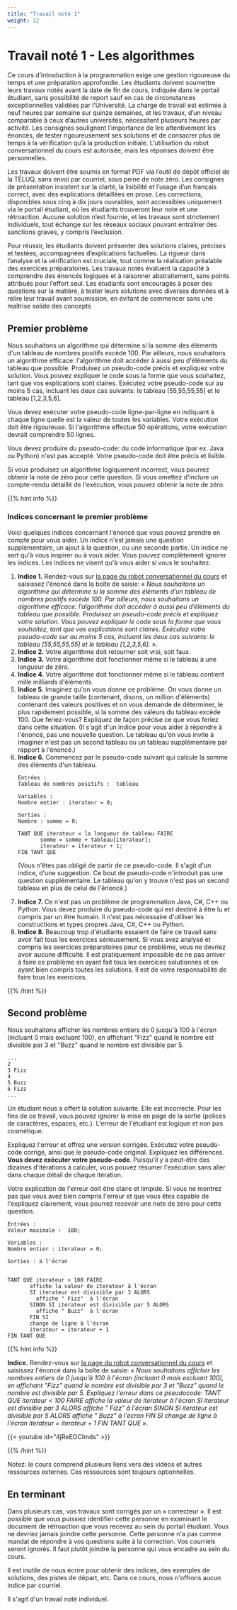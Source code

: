 ```yaml
---
title: "Travail noté 1"
weight: 12
---
```


# Travail noté 1 - Les algorithmes

Ce cours d’introduction à la programmation exige une gestion rigoureuse du temps et une préparation approfondie. Les étudiants doivent soumettre leurs travaux notés avant la date de fin de cours, indiquée dans le portail étudiant, sans possibilité de report sauf en cas de circonstances exceptionnelles validées par l’Université. La charge de travail est estimée à neuf heures par semaine sur quinze semaines, et les travaux, d’un niveau comparable à ceux d’autres universités, nécessitent plusieurs heures par activité. Les consignes soulignent l’importance de lire attentivement les énoncés, de tester rigoureusement ses solutions et de consacrer plus de temps à la vérification qu’à la production initiale. L’utilisation du robot conversationnel du cours est autorisée, mais les réponses doivent être personnelles.

Les travaux doivent être soumis en format PDF via l’outil de dépôt officiel de la TÉLUQ, sans envoi par courriel, sous peine de note zéro. Les consignes de présentation insistent sur la clarté, la lisibilité et l’usage d’un français correct, avec des explications détaillées en prose. Les corrections, disponibles sous cinq à dix jours ouvrables, sont accessibles uniquement via le portail étudiant, où les étudiants trouveront leur note et une rétroaction. Aucune solution n’est fournie, et les travaux sont strictement individuels, tout échange sur les réseaux sociaux pouvant entraîner des sanctions graves, y compris l’exclusion.

Pour réussir, les étudiants doivent présenter des solutions claires, précises et testées, accompagnées d’explications factuelles. La rigueur dans l’analyse et la vérification est cruciale, tout comme la réalisation préalable des exercices préparatoires. Les travaux notés évaluent la capacité à comprendre des énoncés logiques et à raisonner abstraitement, sans points attribués pour l’effort seul. Les étudiants sont encouragés à poser des questions sur la matière, à tester leurs solutions avec diverses données et à relire leur travail avant soumission, en évitant de commencer sans une maîtrise solide des concepts

## Premier problème

<p>
Nous souhaitons un algorithme qui détermine si la somme des éléments d'un tableau de nombres positifs excède 100. Par ailleurs, nous souhaitons un algorithme efficace: l'algorithme doit accéder à aussi peu d'éléments du tableau que possible. Produisez un pseudo-code précis et expliquez votre solution. Vous pouvez expliquer le code sous la forme que  vous  souhaitez, tant que vos explications sont claires. Exécutez votre pseudo-code sur au moins 5 cas, incluant les deux cas suivants: le tableau [55,55,55,55] et le tableau [1,2,3,5,6].</p>

<p>Vous devez exécuter votre pseudo-code ligne-par-ligne en indiquant à chaque ligne quelle est la valeur de toutes les variables. Votre exécution doit être rigoureuse. Si l'algorithme effectue 50 opérations, votre exécution devrait comprendre 50 lignes. </p>

<p>Vous devez produire du pseudo-code: du code informatique (par ex. Java ou Python) n'est pas accepté. Votre pseudo-code doit être précis et lisible.</p>

<p>Si vous produisez un algorithme logiquement incorrect, vous pourrez obtenir la note de zéro pour cette question. Si vous omettez d'inclure un compte-rendu détaillé de l'exécution, vous pouvez obtenir la note de zéro.</p>

{{% hint info %}}

### Indices concernant le premier problème

Voici quelques indices concernant l'énoncé que vous pouvez prendre en compte pour vous aider. Un indice n'est jamais une question supplémentaire, un ajout à la question, ou une seconde partie. Un indice ne sert qu'à vous inspirer ou à vous aider.  Vous pouvez complètement ignorer les indices. Les indices ne visent qu'à vous aider si vous le souhaitez.
<ol>
<li><strong>Indice 1.</strong> Rendez-vous sur <a href="https://rc-inf1220.teluq.ca/">la page du robot conversationnel du cours</a> et saisissez l'énoncé dans la boîte de saisie: «&nbsp;<em>Nous souhaitons un algorithme qui détermine si la somme des éléments d’un tableau de nombres positifs excède 100. Par ailleurs, nous souhaitons un algorithme efficace: l’algorithme doit accéder à aussi peu d’éléments du tableau que possible. Produisez un pseudo-code précis et expliquez votre solution. Vous pouvez expliquer le code sous la forme que vous souhaitez, tant que vos explications sont claires. Exécutez votre pseudo-code sur au moins 5 cas, incluant les deux cas suivants: le tableau [55,55,55,55] et le tableau [1,2,3,5,6].</em>&nbsp;».</li>
<li><strong>Indice 2.</strong> Votre algorithme doit retourner soit vrai, soit faux.</li>
<li><strong>Indice 3.</strong> Votre algorithme doit fonctionner même si le tableau a une longueur de zéro.</li>
<li><strong>Indice 4.</strong> Votre algorithme doit fonctionner même si le tableau contient mille milliards d'éléments.</li>
<li><strong>Indice 5.</strong> Imaginez qu'on vous donne ce problème. On vous donne un tableau de grande taille (contenant, disons, un million d'éléments) contenant des valeurs positives et on vous demande de déterminer, le plus rapidement possible, si la somme des valeurs du tableau excède 100. Que feriez-vous? Expliquez de façon précise ce que vous feriez dans cette situation. (Il s'agit d'un indice pour vous aider à répondre à l'énoncé, pas une nouvelle question. Le tableau qu'on vous invite à imaginer n'est pas un second tableau ou un tableau supplémentaire par rapport à l'énoncé.) </li>
<li><strong>Indice 6.</strong> Commencez par le pseudo-code suivant qui calcule la somme des éléments d'un tableau. 

```text
Entrées :
Tableau de nombres positifs :  tableau

Variables :
Nombre entier : iterateur = 0;

Sorties :
Nombre : somme = 0;

TANT QUE iterateur < la longueur de tableau FAIRE
       somme = somme + tableau[iterateur];
       iterateur = iterateur + 1;
FIN TANT QUE
```

(Vous n'êtes pas obligé de partir de ce pseudo-code. Il s'agit d'un indice, d'une suggestion. Ce bout de pseudo-code n'introduit pas une question supplémentaire. Le tableau qu'on y trouve n'est pas un second tableau en plus de celui de l'énoncé.)
</li>
<li><strong>Indice 7.</strong> Ce n'est pas un problème de programmation Java, C#, C++ ou Python. Vous devez produire du pseudo-code qui est destiné à être lu et compris par un être humain. Il n'est pas nécessaire d'utiliser les constructions et types propres Java, C#, C++ ou Python. </li>
<li><strong>Indice 8.</strong> Beaucoup trop d'étudiants essaient de faire ce travail sans avoir fait tous les exercices sérieusement. Si vous avez analysé et compris les exercices préparatoires pour ce problème, vous ne devriez avoir aucune difficulté. Il est pratiquement impossible de ne pas arriver à faire ce problème en ayant fait tous les exercices solutionnés et en ayant bien compris toutes les solutions. Il est de votre responsabilité de faire tous les exercices.</li>
</ol>
{{% /hint %}}


## Second problème

Nous souhaitons afficher les nombres entiers de 0 jusqu'à 100 à l'écran (incluant 0 mais excluant 100), en affichant "Fizz" quand le nombre est divisible par 3 et "Buzz" quand le nombre est divisible par 5. 

```text
...
2
3 Fizz
4
5 Buzz
6 Fizz
...
```

Un étudiant nous a offert la solution suivante. Elle est incorrecte. Pour les fins de ce travail, vous pouvez ignorer  la mise en page de la sortie (polices de caractères, espaces, etc.). L'erreur de l'étudiant est logique et non pas cosmétique.

Expliquez l'erreur et offrez une version corrigée. Exécutez votre pseudo-code corrigé, ainsi que le pseudo-code original.  Expliquez les différences. <strong>Vous devez exécuter votre pseudo-code</strong>. Puisqu'il y a peut-être des dizaines d'itérations à calculer, vous pouvez résumer l'exécution sans aller dans chaque détail de chaque itération.

Votre explication de l'erreur doit être claire et limpide. Si vous ne montrez pas que vous avez bien compris l'erreur et que vous êtes capable de l'expliquez clairement, vous pourrez recevoir une note de zéro pour cette question.

```
Entrées :
Valeur maximale :  100;

Variables :
Nombre entier : iterateur = 0;

Sorties : à l'écran


TANT QUE iterateur < 100 FAIRE
       affiche la valeur de iterateur à l'écran
       SI iterateur est divisible par 3 ALORS
         affiche " Fizz"  à l'écran
       SINON SI iterateur est divisible par 5 ALORS
         affiche " Buzz"  à l'écran
       FIN SI
       change de ligne à l'écran
       iterateur = iterateur + 1
FIN TANT QUE
```

{{% hint info %}}


<p><strong>Indice.</strong> Rendez-vous sur <a href="https://rc-inf1220.teluq.ca/">la page du robot conversationnel du cours</a> et saisissez l'énoncé dans la boîte de saisie: «&nbsp;<em>Nous souhaitons afficher les nombres entiers de 0 jusqu'à 100 à l'écran (incluant 0 mais excluant 100), en affichant "Fizz" quand le nombre est divisible par 3 et "Buzz" quand le nombre est divisible par 5. Expliquez l'erreur dans ce pseudocode: TANT QUE iterateur < 100 FAIRE affiche la valeur de iterateur à l'écran SI iterateur est divisible par 3 ALORS affiche " Fizz" à l'écran SINON SI iterateur est divisible par 5 ALORS affiche " Buzz" à l'écran FIN SI change de ligne à l'écran iterateur = iterateur + 1 FIN TANT QUE</em>&nbsp;».</p>

{{< youtube id="4jReEOCImds" >}}


{{% /hint %}}



<p>Notez: le cours comprend plusieurs liens vers des vidéos et autres ressources externes. Ces ressources sont toujours optionnelles.</p>



## En terminant


<p>Dans plusieurs cas, vos travaux sont corrigés par un «&nbsp;correcteur&nbsp;». Il est possible que vous puissiez identifier cette personne en examinant le document de rétroaction que vous recevez au sein du portail étudiant. Vous ne devriez jamais joindre cette personne. Cette personne n'a pas comme mandat de répondre à vos questions suite à la correction. Vos courriels seront ignorés. Il faut plutôt joindre la personne qui vous encadre au sein du cours.</p>

<p>Il est inutile de nous écrire pour obtenir des indices, des exemples de solutions, des pistes de départ, etc. Dans ce cours, nous n'offrons aucun indice par courriel.</p>

<p>Il s'agit d'un travail noté individuel.</p>

